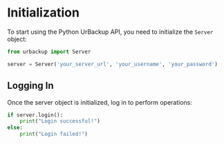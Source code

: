 # Initialization

To start using the Python UrBackup API, you need to initialize the `Server` object:

```python
from urbackup import Server

server = Server('your_server_url', 'your_username', 'your_password')
```

## Logging In

Once the server object is initialized, log in to perform operations:

```python
if server.login():
    print("Login successful!")
else:
    print("Login failed!")
```